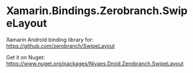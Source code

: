 # Xamarin.Bindings.Zerobranch.SwipeLayout
Xamarin Android binding library for: https://github.com/zerobranch/SwipeLayout

Get it on Nuget:
https://www.nuget.org/packages/Nivaes.Droid.Zerobranch.SwipeLayout
